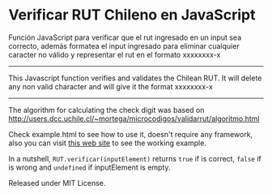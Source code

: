 Verificar RUT Chileno en JavaScript
================

Función JavaScript para verificar que el rut ingresado en un input sea correcto,
además formatea el input ingresado para eliminar cualquier caracter no válido y
representar el rut en el formato xxxxxxxx-x

-----------------

This Javascript function verifies and validates the Chilean RUT. It will delete
any non valid character and will give it the format xxxxxxxx-x

-----------------

The algorithm for calculating the check digit was based on
http://users.dcc.uchile.cl/~mortega/microcodigos/validarrut/algoritmo.html

Check example.html to see how to use it, doesn't require any framework, also you
can visit [this web site](http://www.gleiser.net/verificar-rut-js/) to see the
working example.

In a nutshell, `RUT.verificar(inputElement)` returns `true` if is correct, `false`
if is wrong and `undefined` if inputElement is empty.

Released under MIT License.
